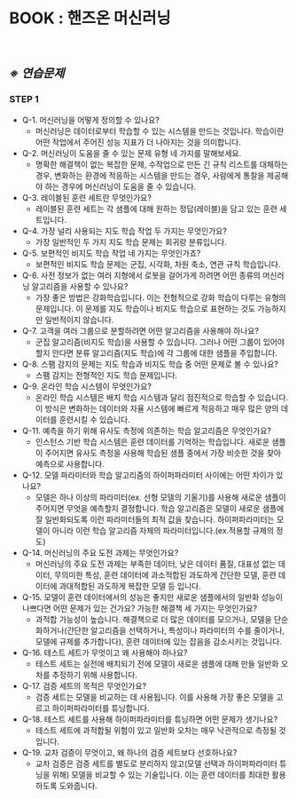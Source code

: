BOOK : 핸즈온 머신러닝
===========
</br>

## *※ 연습문제*
### STEP 1

* Q-1. 머신러닝을 어떻게 정의할 수 있나요?
  * 머신러닝은 데이터로부터 학습할 수 있는 시스템을 만드는 것입니다. 학습이란 어떤 작업에서 주어진 성능 지표가 더 나아지는 것을 의미합니다.
* Q-2. 머신러닝이 도움을 줄 수 있는 문제 유형 네 가지를 말해보세요.
  * 명확한 해결책이 없는 복잡한 문제, 수작업으로 만든 긴 규칙 리스트를 대체하는 경우, 변화하는 환경에 적응하는 시스템을 만드는 경우, 사람에게 통찰을 제공해야 하는 경우에 머신러닝이 도움을 줄 수 있습니다.
* Q-3. 레이블된 훈련 세트란 무엇인가요?
  * 레이블된 훈련 세트는 각 샘플에 대해 원하는 정답(레이블)을 담고 있는 훈련 세트입니다.
* Q-4. 가장 널리 사용되는 지도 학습 작업 두 가지는 무엇인가요?
  * 가장 일반적인 두 가지 지도 학습 문제는 회귀랑 분류입니다.
* Q-5. 보편적인 비지도 학습 작업 네 가지는 무엇인가죠?
  * 보편적인 비지도 학습 문제는 군집, 시각화, 차원 축소, 연관 규칙 학습입니다.
* Q-6. 사전 정보가 없는 여러 지형에서 로봇을 걸어가게 하려면 어떤 종류의 머신러닝 알고리즘을 사용할 수 있나요?
  * 가장 좋은 방법은 강화학습입니다. 이는 전형적으로 강화 학습이 다루는 유형의 문제입니다. 이 문제를 지도 학습이나 비지도 학습으로 표현하는 것도 가능하지만 일반적이지 않습니다.
* Q-7. 고객을 여러 그룹으로 분할하려면 어떤 알고리즘을 사용해야 하나요?
  * 군집 알고리즘(비지도 학습)을 사용할 수 있습니다. 그러나 어떤 그룹이 있어야 할지 안다면 분류 알고리즘(지도 학습)에 각 그룹에 대한 샘플을 주입합니다.
* Q-8. 스팸 감지의 문제는 지도 학습과 비지도 학습 중 어떤 문제로 볼 수 있나요?
  * 스팸 감지는 전형적인 지도 학습 문제입니다.
* Q-9. 온라인 학습 시스템이 무엇인가요?
  * 온라인 학습 시스템은 배치 학습 시스템과 달리 점진적으로 학습할 수 있습니다. 이 방식은 변화하는 데이터와 자율 시스템에 빠르게 적응하고 매우 많은 양의 데이터를 훈련시킬 수 있습니다.
* Q-11. 예측을 하기 위해 유사도 측정에 의존하는 학습 알고리즘은 무엇인가요?
  * 인스턴스 기반 학습 시스템은 훈련 데이터를 기억하는 학습입니다. 새로운 샘플이 주어지면 유사도 측정을 사용해 학습된 샘플 중에서 가장 비슷한 것을 찾아 예측으로 사용합니다.
* Q-12. 모델 파라미터와 학습 알고리즘의 하이퍼파라미터 사이에는 어떤 차이가 있나요? 
  * 모델은 하나 이상의 파라미터(ex. 선형 모델의 기울기)를 사용해 새로운 샘플이 주어지면 무엇을 예측할지 결정합니다. 학습 알고리즘은 모델이 새로운 샘플에 잘 일반화되도록 이런 파라미터들의 최적 값을 찾습니다. 하이퍼파라미터는 모델이 아니라 이런 학습 알고리즘 자체의 파라미터입니다.(ex.적용할 규제의 정도)
* Q-14. 머신러닝의 주요 도전 과제는 무엇인가요?
  * 머신러닝의 주요 도전 과제는 부족한 데이터, 낮은 데이터 품질, 대표성 없는 데이터, 무의미한 특성, 훈련 데이터에 과소적합된 과도하게 간단한 모델, 훈련 데이터에 과대적합된 과도하게 복잡한 모델 등 입니다.
* Q-15. 모델이 훈련 데이터에서의 성능은 좋지만 새로운 샘플에서의 일반화 성능이 나쁘다면 어떤 문제가 있는 건가요? 가능한 해결책 세 가지는 무엇인가요?
  * 과적합 가능성이 높습니다. 해결책으로 더 많은 데이터를 모으거나, 모델을 단순화하거나(간단한 알고리즘을 선택하거나, 특성이나 파라미터의 수를 줄이거나, 모델에 규제를 추가합니다), 훈련 데이터에 있는 잡음을 감소시키는 것입니다.
* Q-16. 테스트 세트가 무엇이고 왜 사용해야 하나요?
  * 테스트 세트는 실전에 배치되기 전에 모델이 새로운 샘플에 대해 만들 일반화 오차를 추정하기 위해 사용합니다.
* Q-17. 검증 세트의 목적은 무엇인가요?
  * 검증 세트는 모델을 비교하는 데 사용됩니다. 이를 사용해 가장 좋은 모델을 고르고 하이퍼파라미터를 튜닝합니다.
* Q-18. 테스트 세트를 사용해 하이퍼파라미터를 튜닝하면 어떤 문제가 생기나요?
  * 테스트 세트에 과적합될 위험이 있고 일반화 오차는 매우 낙관적으로 측정될 것입니다.
* Q-19. 교차 검증이 무엇이고, 왜 하나의 검증 세트보다 선호하나요?
  * 교차 검증은 검증 세트를 별도로 분리하지 않고(모델 선택과 하이퍼파라미터 튜닝을 위해) 모델을 비교할 수 있는 기술입니다. 이는 훈련 데이터를 최대한 활용하도록 도와줍니다.

  


